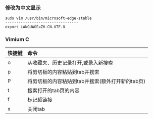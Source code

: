 ### 修改为中文显示

```shell
sudo vim /usr/bin/microsoft-edge-stable
---------------------------------
export LANGUAGE=ZH-CN.UTF-8

```

### Vimium C

|    快捷键  |命令      |
|:-----|:-----|
|    o  |  从收藏夹、历史记录打开,或录入新搜索   |
|     p |   将剪切板的内容粘贴到tab并搜索   |
|    P |     将剪切板的内容粘贴到tab并搜索(额外打开新的tab页) |
|      t|   搜索打开的tab页的内容   |
|    f  |   标记超链接   |
|    x  |    关闭tab  |

